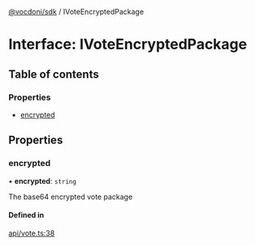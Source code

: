 [@vocdoni/sdk](/sdk) / IVoteEncryptedPackage

# Interface: IVoteEncryptedPackage

## Table of contents

### Properties

- [encrypted](IVoteEncryptedPackage#encrypted)

## Properties

### encrypted

• **encrypted**: `string`

The base64 encrypted vote package

#### Defined in

[api/vote.ts:38](https://github.com/vocdoni/vocdoni-sdk/blob/2ec9544f0d792289a6e591f4f269c47a23ca40a1/src/api/vote.ts#L38)
